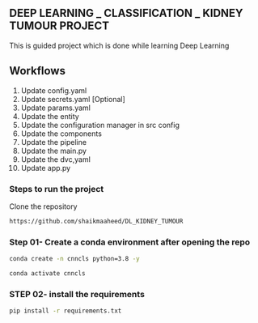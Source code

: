 ## DEEP LEARNING _ CLASSIFICATION _ KIDNEY TUMOUR PROJECT

This is guided project which is done while learning Deep Learning


## Workflows

1. Update config.yaml
2. Update secrets.yaml  [Optional]
3. Update  params.yaml
4. Update the entity
5. Update the configuration manager in src config
6. Update the components
7. Update the pipeline
8. Update the main.py
9. Update the dvc,yaml
10. Update app.py


### Steps to run the project

Clone the repository

```bash
https://github.com/shaikmaaheed/DL_KIDNEY_TUMOUR
```

### Step 01- Create a conda environment after opening the repo

```bash
conda create -n cnncls python=3.8 -y
```

```bash
conda activate cnncls
```

### STEP 02- install the requirements
```bash
pip install -r requirements.txt
```